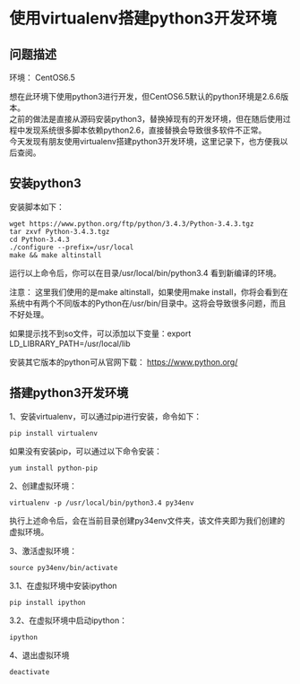 # 使用virtualenv搭建python3开发环境

## 问题描述

环境： CentOS6.5

想在此环境下使用python3进行开发，但CentOS6.5默认的python环境是2.6.6版本。      
之前的做法是直接从源码安装python3，替换掉现有的开发环境，但在随后使用过程中发现系统很多脚本依赖python2.6，直接替换会导致很多软件不正常。            
今天发现有朋友使用virtualenv搭建python3开发环境，这里记录下，也方便我以后查阅。        

## 安装python3

安装脚本如下：

    wget https://www.python.org/ftp/python/3.4.3/Python-3.4.3.tgz
    tar zxvf Python-3.4.3.tgz 
    cd Python-3.4.3 
    ./configure --prefix=/usr/local 
    make && make altinstall 
    
运行以上命令后，你可以在目录/usr/local/bin/python3.4 看到新编译的环境。

注意：
这里我们使用的是make altinstall，如果使用make install，你将会看到在系统中有两个不同版本的Python在/usr/bin/目录中。这将会导致很多问题，而且不好处理。 

如果提示找不到so文件，可以添加以下变量：export LD_LIBRARY_PATH=/usr/local/lib

安装其它版本的python可从官网下载： https://www.python.org/

## 搭建python3开发环境

1、安装virtualenv，可以通过pip进行安装，命令如下：

    pip install virtualenv 
    
如果没有安装pip，可以通过以下命令安装：

    yum install python-pip

2、创建虚拟环境：  

    virtualenv -p /usr/local/bin/python3.4 py34env 
    
执行上述命令后，会在当前目录创建py34env文件夹，该文件夹即为我们创建的虚拟环境。

3、激活虚拟环境： 

    source py34env/bin/activate 

3.1、在虚拟环境中安装ipython 

    pip install ipython 

3.2、在虚拟环境中启动ipython： 

    ipython 

4、退出虚拟环境

    deactivate 



